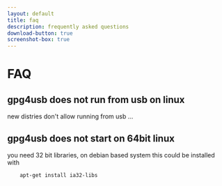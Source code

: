 ```yaml
---
layout: default
title: faq
description: frequently asked questions
download-button: true
screenshot-box: true
---
```


# FAQ

## gpg4usb does not run from usb on linux

new distries don't allow running from usb ...

## gpg4usb does not start on 64bit linux

you need 32 bit libraries, on debian based system this could be installed with

        apt-get install ia32-libs 


